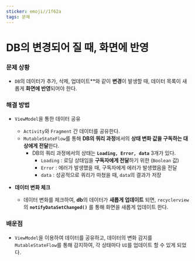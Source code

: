 ```yaml
---
sticker: emoji//1f62a
tags: 문제
---
```

# DB의 변경되어 질 때, 화면에 반영

### 문제 상황

- `DB`의 데이터가 추가, 삭제, 업데이트**와 같이 **변경**이 발생할 때, 데이터 목록이 새롭게 **화면에 반영**되어야 한다.

### 해결 방법

- `ViewModel`을 통한 데이터 공유
    - `Activity`와 `Fragment` 간 데이터를 공유한다.
    - `MutableStateFlow`를 통해 **DB의 쿼리 과정**에서의 **상태 변화 값을 구독하는 대상에게 전달**한다.
        - DB의 쿼리 과정에서의 상태는 **`Loading, Error, data`** 3개가 있다.
            - `Loading` : 로딩 상태임을 **구독자에게 전달**하기 위한 (`Boolean` 값)
            - `Error` : 에러가 발생했을 때, 구독자에게 에러가 발생했음을 전달
            - `data` : 성공적으로 쿼리가 마쳤을 때, `data`의 결과가 저장
            
- **데이터 변화 체크**
    - 데이터 변화를 체크하여, **db**의 데이터가 **새롭게 업데이트** 되면, `recyclerview`의 **`notifyDataSetChanged()`** 를 통해 화면을 새롭게 업데이트 한다.

### 배운점
* `ViewModel`을 이용하여 데이터를 공유하고, 데이터의 변화 감지를 `MutableStateFlow`를 통해 감지하여, 각 상태마다 `UI`를 업데이트 할 수 있게 되었다.
